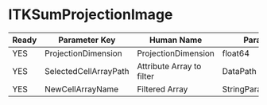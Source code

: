 # ITKSumProjectionImage #

| Ready | Parameter Key | Human Name | Parameter Type | Parameter Class |
|-------|---------------|------------|-----------------|----------------|
| YES | ProjectionDimension | ProjectionDimension | float64 | Float64Parameter |
| YES | SelectedCellArrayPath | Attribute Array to filter | DataPath | ArraySelectionParameter |
| YES | NewCellArrayName | Filtered Array | StringParameter::ValueType | StringParameter |
